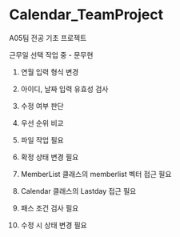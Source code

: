# Calendar_TeamProject
A05팀 전공 기초 프로젝트

근무일 선택 작업 중 - 문무현
  1. 연월 입력 형식 변경
  2. 아이디, 날짜 입력 유효성 검사
  3. 수정 여부 판단
  4. 우선 순위 비교


  1. 파일 작업 필요
  2. 확정 상태 변경 필요
  3. MemberList 클래스의 memberlist 벡터 접근 필요
  4. Calendar 클래스의 Lastday 접근 필요
  5. 패스 조건 검사 필요
  6. 수정 시 상태 변경 필요